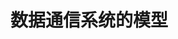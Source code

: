 <h1 algin = " center" > 数据通信系统的模型</h1>                                                                                    
